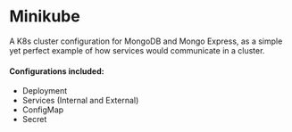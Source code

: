 # Minikube
A K8s cluster configuration for MongoDB and Mongo Express, as a simple yet perfect example of how services would communicate in a cluster.
#### Configurations included:
- Deployment
- Services (Internal and External)
- ConfigMap
- Secret

